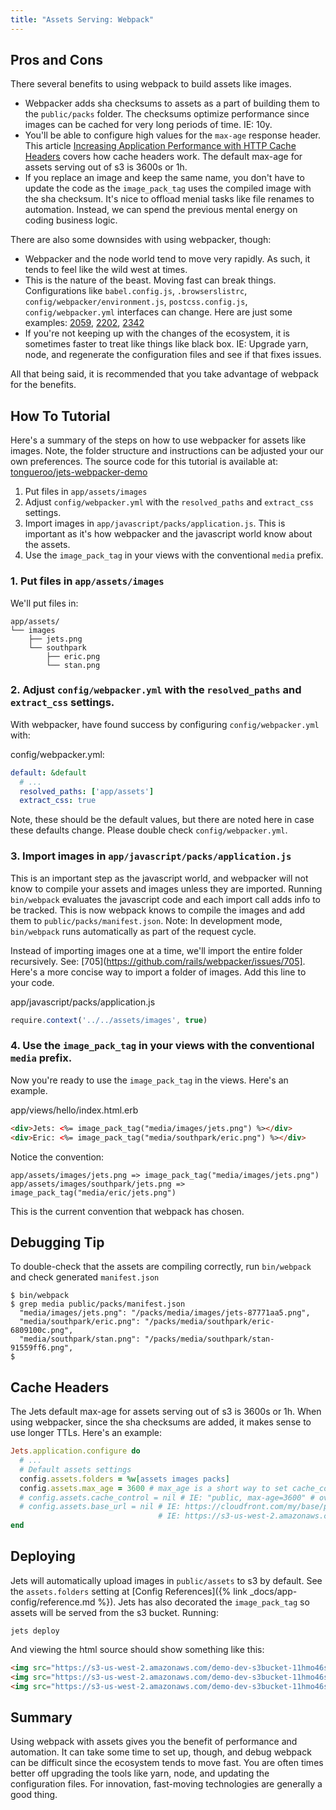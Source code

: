 ```yaml
---
title: "Assets Serving: Webpack"
---
```


## Pros and Cons

There several benefits to using webpack to build assets like images.

* Webpacker adds sha checksums to assets as a part of building them to the `public/packs` folder.  The checksums optimize performance since images can be cached for very long periods of time. IE: 10y.
* You'll be able to configure high values for the `max-age` response header. This article [Increasing Application Performance with HTTP Cache Headers](https://devcenter.heroku.com/articles/increasing-application-performance-with-http-cache-headers) covers how cache headers work.  The default max-age for assets serving out of s3 is 3600s or 1h.
* If you replace an image and keep the same name, you don't have to update the code as the `image_pack_tag` uses the compiled image with the sha checksum. It's nice to offload menial tasks like file renames to automation. Instead, we can spend the previous mental energy on coding business logic.

There are also some downsides with using webpacker, though:

* Webpacker and the node world tend to move very rapidly. As such, it tends to feel like the wild west at times.
* This is the nature of the beast. Moving fast can break things. Configurations like `babel.config.js`, `.browserslistrc`, `config/webpacker/environment.js`, `postcss.config.js`, `config/webpacker.yml` interfaces can change. Here are just some examples: [2059](https://github.com/rails/webpacker/issues/2059), [2202](https://github.com/rails/webpacker/issues/2202), [2342](https://github.com/rails/webpacker/issues/2342)
* If you're not keeping up with the changes of the ecosystem, it is sometimes faster to treat like things like black box. IE: Upgrade yarn, node, and regenerate the configuration files and see if that fixes issues.

All that being said, it is recommended that you take advantage of webpack for the benefits.

## How To Tutorial

Here's a summary of the steps on how to use webpacker for assets like images. Note, the folder structure and instructions can be adjusted your our own preferences.  The source code for this tutorial is available at: [tongueroo/jets-webpacker-demo](https://github.com/tongueroo/jets-webpacker-demo)

1. Put files in `app/assets/images`
2. Adjust `config/webpacker.yml` with the `resolved_paths` and `extract_css` settings.
3. Import images in `app/javascript/packs/application.js`. This is important as it's how webpacker and the javascript world know about the assets.
4. Use the `image_pack_tag` in your views with the conventional `media` prefix.

### 1. Put files in `app/assets/images`

We'll put files in:

    app/assets/
    └── images
        ├── jets.png
        └── southpark
            ├── eric.png
            └── stan.png

### 2. Adjust `config/webpacker.yml` with the `resolved_paths` and `extract_css` settings.

With webpacker, have found success by configuring `config/webpacker.yml` with:

config/webpacker.yml:

```yaml
default: &default
  # ...
  resolved_paths: ['app/assets']
  extract_css: true
```

Note, these should be the default values, but there are noted here in case these defaults change. Please double check `config/webpacker.yml`.

### 3. Import images in `app/javascript/packs/application.js`

This is an important step as the javascript world, and webpacker will not know to compile your assets and images unless they are imported. Running `bin/webpack` evaluates the javascript code and each import call adds info to be tracked. This is now webpack knows to compile the images and add them to `public/packs/manifest.json`.  Note: In development mode, `bin/webpack` runs automatically as part of the request cycle.

Instead of importing images one at a time, we'll import the entire folder recursively.  See: [705](https://github.com/rails/webpacker/issues/705]. Here's a more concise way to import a folder of images. Add this line to your code.

app/javascript/packs/application.js

```javascript
require.context('../../assets/images', true)
```

### 4. Use the `image_pack_tag` in your views with the conventional `media` prefix.

Now you're ready to use the `image_pack_tag` in the views. Here's an example.

app/views/hello/index.html.erb

```html
<div>Jets: <%= image_pack_tag("media/images/jets.png") %></div>
<div>Eric: <%= image_pack_tag("media/southpark/eric.png") %></div>
```

Notice the convention:

    app/assets/images/jets.png => image_pack_tag("media/images/jets.png")
    app/assets/images/southpark/jets.png => image_pack_tag("media/eric/jets.png")

This is the current convention that webpack has chosen.

## Debugging Tip

To double-check that the assets are compiling correctly, run `bin/webpack` and check generated `manifest.json`

    $ bin/webpack
    $ grep media public/packs/manifest.json
      "media/images/jets.png": "/packs/media/images/jets-87771aa5.png",
      "media/southpark/eric.png": "/packs/media/southpark/eric-6809100c.png",
      "media/southpark/stan.png": "/packs/media/southpark/stan-91559ff6.png",
    $

## Cache Headers

The Jets default max-age for assets serving out of s3 is 3600s or 1h. When using webpacker, since the sha checksums are added, it makes sense to use longer TTLs. Here's an example:

```ruby
Jets.application.configure do
  # ...
  # Default assets settings
  config.assets.folders = %w[assets images packs]
  config.assets.max_age = 3600 # max_age is a short way to set cache_control and expands to cache_control="public, max-age=3600"
  # config.assets.cache_control = nil # IE: "public, max-age=3600" # override max_age for more fine-grain control.
  # config.assets.base_url = nil # IE: https://cloudfront.com/my/base/path, defaults to the s3 bucket url
                                 # IE: https://s3-us-west-2.amazonaws.com/demo-dev-s3bucket-1inlzkvujq8zb
end
```

## Deploying

Jets will automatically upload images in `public/assets` to s3 by default. See the `assets.folders` setting at [Config References]({% link _docs/app-config/reference.md %}).  Jets has also decorated the `image_pack_tag` so assets will be served from the s3 bucket.  Running:

    jets deploy

And viewing the html source should show something like this:

```html
<img src="https://s3-us-west-2.amazonaws.com/demo-dev-s3bucket-11hmo46sdaczc/jets/public/packs/media/images/jets-87771aa5.png" />
<img src="https://s3-us-west-2.amazonaws.com/demo-dev-s3bucket-11hmo46sdaczc/jets/public/packs/media/southpark/eric-6809100c.png" />
<img src="https://s3-us-west-2.amazonaws.com/demo-dev-s3bucket-11hmo46sdaczc/jets/public/packs/media/southpark/stan-91559ff6.png" />
```

## Summary

Using webpack with assets gives you the benefit of performance and automation. It can take some time to set up, though, and debug webpack can be difficult since the ecosystem tends to move fast. You are often times better off upgrading the tools like yarn, node, and updating the configuration files. For innovation, fast-moving technologies are generally a good thing.